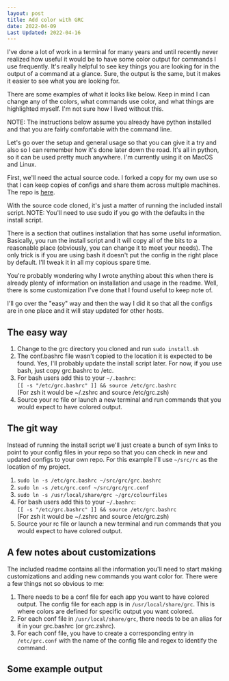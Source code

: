 ```yaml
---
layout: post
title: Add color with GRC
date: 2022-04-09
Last Updated: 2022-04-16
---
```

I've done a lot of work in a terminal for many years and until recently never realized how useful it would be to have some color output for commands I use frequently.  It's really helpful to see key things you are looking for in the output of a command at a glance.  Sure, the output is the same, but it makes it easier to see what you are looking for.  

There are some examples of what it looks like below.  Keep in mind I can change any of the colors, what commands use color, and what things are highlighted myself.  I'm not sure how I lived without this.

NOTE: The instructions below assume you already have python installed and that you are fairly comfortable with the command line.

Let's go over the setup and general usage so that you can give it a try and also so I can remember how it's done later down the road.  It's all in python, so it can be used pretty much anywhere.  I'm currently using it on MacOS and Linux. 

First, we'll need the actual source code.  I forked a copy for my own use so that I can keep copies of configs and share them across multiple machines.  The repo is [here](https://github.com/jellyfishsizzle/grc). 

With the source code cloned, it's just a matter of running the included install script.  NOTE: You'll need to use sudo if you go with the defaults in the install script. 

There is a section that outlines installation that has some useful information.  Basically, you run the install script and it will copy all of the bits to a reasonable place (obviously, you can change it to meet your needs).  The only trick is if you are using bash it doesn't put the config in the right place by default.  I'll tweak it in all my copious spare time.  

You're probably wondering why I wrote anything about this when there is already plenty of information on installation and usage in the readme.  Well, there is some customization I've done that I found useful to keep note of.  

I'll go over the "easy" way and then the way I did it so that all the configs are in one place and it will stay updated for other hosts.  

## The easy way
1. Change to the grc directory you cloned and run `sudo install.sh`
2. The conf.bashrc file wasn't copied to the location it is expected to be found.  Yes, I'll probably update the install script later.  For now, if you use bash, just copy grc.bashrc to /etc. 
3. For bash users add this to your `~/.bashrc`:  
`[[ -s "/etc/grc.bashrc" ]] && source /etc/grc.bashrc`  
(For zsh it would be ~/.zshrc and source /etc/grc.zsh)  
4. Source your rc file or launch a new terminal and run commands that you would expect to have colored output.

## The git way
Instead of running the install script we'll just create a bunch of sym links to point to your config files in your repo so that you can check in new and updated configs to your own repo.  For this example I'll use `~/src/rc` as the location of my project.

1. `sudo ln -s /etc/grc.bashrc ~/src/grc/grc.bashrc`
2. `sudo ln -s /etc/grc.conf ~/src/grc/grc.conf`
3. `sudo ln -s /usr/local/share/grc ~/grc/colourfiles`
4. For bash users add this to your `~/.bashrc`:  
`[[ -s "/etc/grc.bashrc" ]] && source /etc/grc.bashrc`  
(For zsh it would be ~/.zshrc and source /etc/grc.zsh)
5. Source your rc file or launch a new terminal and run commands that you would expect to have colored output.

## A few notes about customizations
The included readme contains all the information you'll need to start making customizations and adding new commands you want color for.  There were a few things not so obvious to me:

1. There needs to be a conf file for each app you want to have colored output. The config file for each app is in `/usr/local/share/grc`.  This is where colors are defined for specific output you want colored.
2. For each conf file in `/usr/local/share/grc`, there needs to be an alias for it in your grc.bashrc (or grc.zshrc). 
3. For each conf file, you have to create a corresponding entry in `/etc/grc.conf` with the name of the config file and regex to identify the command.

## Some example output

<script id="asciicast-344961" src="https://asciinema.org/a/344961.js" async data-speed=".75"></script>